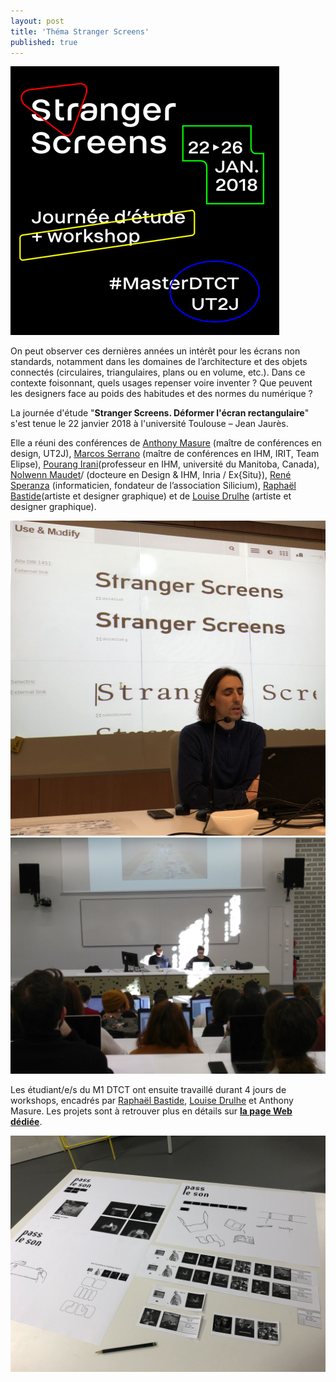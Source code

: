 ```yaml
---
layout: post
title: 'Théma Stranger Screens'
published: true
---
```


<img src="/../img/2018_01/strangerscreens-01.png"/>

On peut observer ces dernières années un intérêt pour les écrans non standards, notamment dans les domaines de l’architecture et des objets connectés (circulaires, triangulaires, plans ou en volume, etc.). Dans ce contexte foisonnant, quels usages repenser voire inventer ? Que peuvent les designers face au poids des habitudes et des normes du numérique ?  

La journée d'étude "**Stranger Screens. Déformer l'écran rectangulaire**" s'est tenue le 22 janvier 2018 à l'université Toulouse – Jean Jaurès. 

Elle a réuni des conférences de [Anthony Masure](http://www.anthonymasure.com/) (maître de conférences en design, UT2J), [Marcos Serrano](https://www.irit.fr/~Marcos.Serrano/) (maître de conférences en IHM, IRIT, Team Elipse), [Pourang Irani](http://www.cs.umanitoba.ca/~irani/)(professeur en IHM, université du Manitoba, Canada), [Nolwenn Maudet](http://www.nolwennmaudet.com/)/ (docteure en Design & IHM, Inria / Ex{Situ}), [René Speranza](http://silicium.org/) (informaticien, fondateur de l’association Silicium), [Raphaël Bastide](https://raphaelbastide.com/)(artiste et designer graphique) et de [Louise Drulhe](http://louisedrulhe.fr/) (artiste et designer graphique). 

<img src="/../img/2018_01/strangerscreens-02.JPG"/>
<img src="/../img/2018_01/strangerscreens-03.JPG"/>

Les étudiant/e/s du M1 DTCT ont ensuite travaillé durant 4 jours de workshops, encadrés par [Raphaël Bastide](http://raphaelbastide.com/), [Louise Drulhe](http://louisedrulhe.fr/) et Anthony Masure. Les projets sont à retrouver plus en détails sur [**la page Web dédiée**](https://raphaelbastide.com/workshops/strangerscreens/). 

<img src="/../img/2018_01/strangerscreens-04.JPG"/>